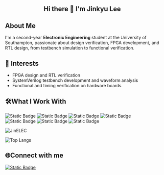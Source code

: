 <h2 align="center">Hi there 👋 I'm Jinkyu Lee</h2>


## About Me
I'm a second-year **Electronic Engineering** student at the University of Southampton, passionate about design verification, FPGA development, and RTL design, from testbench simulation to functional verification.


## 🚀 Interests
- FPGA design and RTL verification
- SystemVerilog testbench development and waveform analysis
- Functional and timing verification on hardware boards

  
## 🛠What I Work With
![Static Badge](https://img.shields.io/badge/Verilog-blue)
![Static Badge](https://img.shields.io/badge/SystemVerilog-inactive) 
![Static Badge](https://img.shields.io/badge/C-purple)
![Static Badge](https://img.shields.io/badge/GTKWave-grey) 
![Static Badge](https://img.shields.io/badge/ModelSim-yellow)
![Static Badge](https://img.shields.io/badge/Vivado-green)
![Static Badge](https://img.shields.io/badge/Xilinx%20Artix--7-orange)

![JinELEC](https://github-readme-stats.vercel.app/api?username=JinELEC&show_icons=true&theme=graywhite)

![Top Langs](https://github-readme-stats.vercel.app/api/top-langs/?username=JinELEC&layout=compact&theme=graywhite)

## 🌐Connect with me
[![Static Badge](https://img.shields.io/badge/Linkedin-blue)](https://www.linkedin.com/in/jinkyu-lee-a8541124a)


